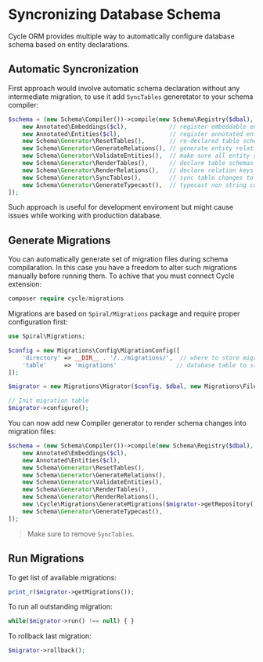 # Syncronizing Database Schema
Cycle ORM provides multiple way to automatically configure database schema based on entity declarations.

## Automatic Syncronization
First approach would involve automatic schema declaration without any intermediate migration, to use it add `SyncTables` generetator to your schema compiler:

```php
$schema = (new Schema\Compiler())->compile(new Schema\Registry($dbal), [
    new Annotated\Embeddings($cl),            // register embeddable entities
    new Annotated\Entities($cl),              // register annotated entities
    new Schema\Generator\ResetTables(),       // re-declared table schemas (remove columns)
    new Schema\Generator\GenerateRelations(), // generate entity relations
    new Schema\Generator\ValidateEntities(),  // make sure all entity schemas are correct
    new Schema\Generator\RenderTables(),      // declare table schemas
    new Schema\Generator\RenderRelations(),   // declare relation keys and indexes
    new Schema\Generator\SyncTables(),        // sync table changes to database
    new Schema\Generator\GenerateTypecast(),  // typecast non string columns
]);
```

Such approach is useful for development enviroment but might cause issues while working with production database.

## Generate Migrations
You can automatically generate set of migration files during schema compilaration. In this case you have a freedom to alter such migrations manually before running them. To achive that you must connect Cycle extension:

```php
composer require cycle/migrations
```

Migrations are based on `Spiral/Migrations` package and require proper configuration first:

```php
use Spiral\Migrations;

$config = new Migrations\Config\MigrationConfig([
    'directory' => __DIR__ . '/../migrations/',  // where to store migrations
    'table'     => 'migrations'                 // database table to store migration status
]);

$migrator = new Migrations\Migrator($config, $dbal, new Migrations\FileRepository($config));

// Init migration table
$migrator->configure();
```

You can now add new Compiler generator to render schema changes into migration files:

```php
$schema = (new Schema\Compiler())->compile(new Schema\Registry($dbal), [
    new Annotated\Embeddings($cl),                                         // register embeddable entities
    new Annotated\Entities($cl),                                           // register annotated entities
    new Schema\Generator\ResetTables(),                                    // re-declared table schemas (remove columns)
    new Schema\Generator\GenerateRelations(),                              // generate entity relations
    new Schema\Generator\ValidateEntities(),                               // make sure all entity schemas are correct
    new Schema\Generator\RenderTables(),                                   // declare table schemas
    new Schema\Generator\RenderRelations(),                                // declare relation keys and indexes
    new \Cycle\Migrations\GenerateMigrations($migrator->getRepository()),  // sync table changes to database
    new Schema\Generator\GenerateTypecast(),                               // typecast non string columns
]);
```

> Make sure to remove `SyncTables`.

## Run Migrations
To get list of available migrations:

```php
print_r($migrator->getMigrations());
```

To run all outstanding migration:

```php
while($migrator->run() !== null) { }
```

To rollback last migration:

```php
$migrator->rollback();
```
